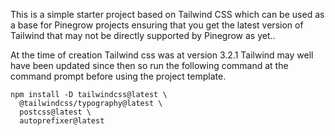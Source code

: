 This is a simple starter project based on Tailwind CSS which can be used as a base for Pinegrow projects ensuring that you get the latest version of Tailwind that may not be directly supported by Pinegrow as yet..

At the time of creation Tailwind css was at version 3.2.1  Tailwind may well have been updated since then so run the following command at the command prompt before using the project template.

```
npm install -D tailwindcss@latest \
  @tailwindcss/typography@latest \
  postcss@latest \
  autoprefixer@latest
  ```